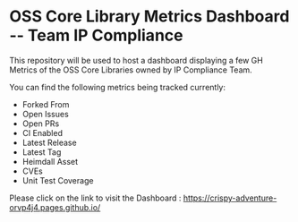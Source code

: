 # OSS Core Library Metrics Dashboard -- Team IP Compliance 
This repository will be used to host a dashboard displaying a few GH Metrics of the OSS Core Libraries owned by IP Compliance Team.

You can find the following metrics being tracked currently:
- Forked From
- Open Issues
- Open PRs
- CI Enabled
- Latest Release
- Latest Tag
- Heimdall Asset
- CVEs
- Unit Test Coverage

Please click on the link to visit the Dashboard : https://crispy-adventure-orvp4j4.pages.github.io/
